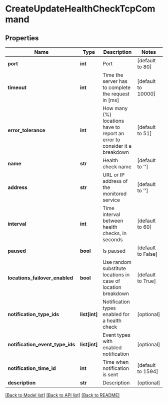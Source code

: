# CreateUpdateHealthCheckTcpCommand

## Properties
Name | Type | Description | Notes
------------ | ------------- | ------------- | -------------
**port** | **int** | Port | [default to 80]
**timeout** | **int** | Time the server has to complete the request in [ms] | [default to 10000]
**error_tolerance** | **int** | How many (%) locations have to report an error to consider it a breakdown | [default to 51]
**name** | **str** | Health check name | [default to '']
**address** | **str** | URL or IP address of the monitored service | [default to '']
**interval** | **int** | Time interval between health checks, in seconds | [default to 60]
**paused** | **bool** | Is paused | [default to False]
**locations_failover_enabled** | **bool** | Use random substitute locations in case of location breakdown | [default to True]
**notification_type_ids** | **list[int]** | Notification types enabled for a health check | [optional] 
**notification_event_type_ids** | **list[int]** | Event types with enabled notification | [optional] 
**notification_time_id** | **int** | Time when notification is sent | [default to 1594]
**description** | **str** | Description | [optional] 

[[Back to Model list]](../README.md#documentation-for-models) [[Back to API list]](../README.md#documentation-for-api-endpoints) [[Back to README]](../README.md)


